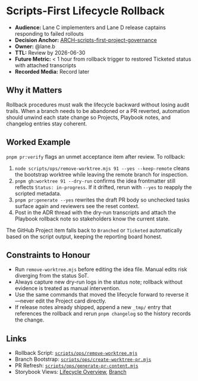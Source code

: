 # Scripts-First Lifecycle Rollback

- **Audience:** Lane C implementers and Lane D release captains responding to failed rollouts
- **Decision Anchor:** [ARCH-scripts-first-project-governance](https://github.com/louis-pvs/plaincraft/blob/main/ideas/ARCH-scripts-first-project-governance.md)
- **Owner:** @lane.b
- **TTL:** Review by 2026-06-30
- **Future Metric:** < 1 hour from rollback trigger to restored Ticketed status with attached transcripts
- **Recorded Media:** Record later

## Why it Matters

Rollback procedures must walk the lifecycle backward without losing audit trails. When a branch needs to be abandoned or a PR reverted, automation should unwind each state change so Projects, Playbook notes, and changelog entries stay coherent.

## Worked Example

`pnpm pr:verify` flags an unmet acceptance item after review. To rollback:

1. `node scripts/ops/remove-worktree.mjs 91 --yes --keep-remote` cleans the bootstrap worktree while leaving the remote branch for inspection.
2. `pnpm gh:worktree 91 --dry-run` confirms the idea frontmatter still reflects `Status: in-progress`. If it drifted, rerun with `--yes` to reapply the scripted metadata.
3. `pnpm pr:generate --yes` rewrites the draft PR body so unchecked tasks surface again and reviewers see the reset context.
4. Post in the ADR thread with the dry-run transcripts and attach the Playbook rollback note so stakeholders know the current state.

The GitHub Project item falls back to `Branched` or `Ticketed` automatically based on the script output, keeping the reporting board honest.

## Constraints to Honour

- Run `remove-worktree.mjs` before editing the idea file. Manual edits risk diverging from the status SoT.
- Always capture new dry-run logs in the status note; rollback without evidence is treated as manual intervention.
- Use the same commands that moved the lifecycle forward to reverse it—never edit the Project card directly.
- If release notes already shipped, append a new `_tmp/` entry that references the rollback and rerun `pnpm changelog` so the history records the change.

## Links

- Rollback Script: [`scripts/ops/remove-worktree.mjs`](https://github.com/louis-pvs/plaincraft/blob/main/scripts/ops/remove-worktree.mjs)
- Branch Bootstrap: [`scripts/ops/create-worktree-pr.mjs`](https://github.com/louis-pvs/plaincraft/blob/main/scripts/ops/create-worktree-pr.mjs)
- PR Refresh: [`scripts/ops/generate-pr-content.mjs`](https://github.com/louis-pvs/plaincraft/blob/main/scripts/ops/generate-pr-content.mjs)
- Storybook Views: [Lifecycle Overview](https://louis-pvs.github.io/plaincraft/storybook/?path=/docs/governance-lifecycle-overview--docs), [Branch](https://louis-pvs.github.io/plaincraft/storybook/?path=/docs/governance-lifecycle-branch--docs)
